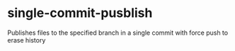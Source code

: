 # single-commit-pusblish
Publishes files to the specified branch in a single commit with force push to erase history
